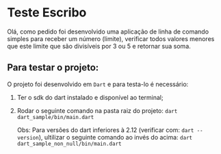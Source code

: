 # Teste Escribo

Olá, como pedido foi desenvolvido uma aplicação de linha de comando simples para
receber um número (limite), verificar todos valores menores que este limite que são
divisíveis por 3 ou 5 e retornar sua soma.

## Para testar o projeto:

O projeto foi desenvolvido em `Dart` e para testa-lo é necessário:
   1. Ter o sdk do dart instalado e disponível ao terminal;
        
   2. Rodar o seguinte comando na pasta raiz do projeto: `dart dart_sample/bin/main.dart`

         Obs: Para versões do dart inferiores à 2.12 (verificar com: `dart --version`), ultilizar o seguinte comando ao invés do acima: `dart dart_sample_non_null/bin/main.dart`
    